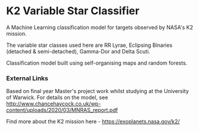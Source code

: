 # K2 Variable Star Classifier

A Machine Learning classification model for targets observed by NASA's K2 mission.

The variable star classes used here are RR Lyrae, Eclipsing Binaries (detached & semi-detached), Gamma-Dor and Delta Scuti.

Classification model built using self-organising maps and random forests.

### External Links
Based on final year Master's project work whilst studying at the University of Warwick.
For details on the model, see http://www.chancehaycock.co.uk/wp-content/uploads/2020/03/MNRAS_report.pdf

Find more about the K2 mission here - https://exoplanets.nasa.gov/k2/
